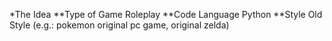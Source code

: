 *The Idea
**Type of Game
	Roleplay
**Code Language
	Python
**Style
	Old Style (e.g.: pokemon original pc game, original zelda)
